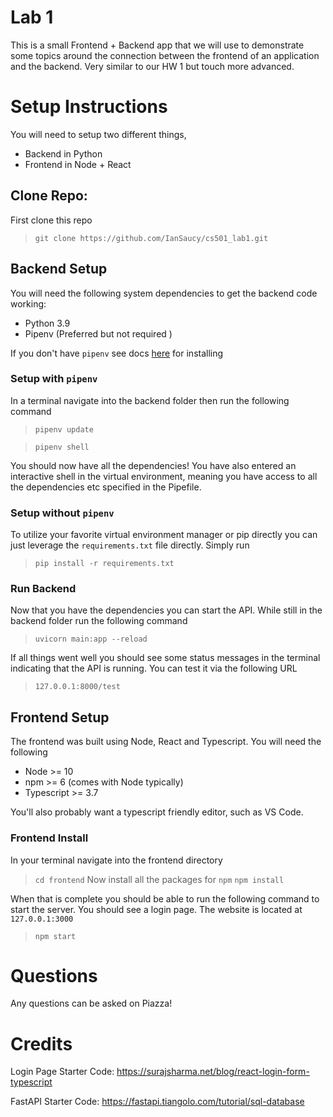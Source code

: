 # Lab 1
This is a small Frontend + Backend app that we will use to demonstrate some topics around the connection between the frontend of an application and the backend. Very similar to our HW 1 but touch more advanced. 

# Setup Instructions

You will need to setup two different things,

- Backend in Python
- Frontend in Node + React

## Clone Repo:

First clone this repo

> `git clone https://github.com/IanSaucy/cs501_lab1.git`

## Backend Setup

You will need the following system dependencies to get the backend code working:

- Python 3.9
- Pipenv (Preferred but not required )

If you don't have `pipenv` see docs [here](https://pipenv.pypa.io/en/latest/install/) for installing

### Setup with `pipenv`

In a terminal navigate into the backend folder then run the following command

> `pipenv update`

> `pipenv shell`

You should now have all the dependencies! You have also entered an interactive shell in the virtual environment, meaning you have access to all the dependencies etc specified in the Pipefile.

### Setup without `pipenv`

To utilize your favorite virtual environment manager or pip directly you can just leverage the `requirements.txt` file directly. Simply run

> `pip install -r requirements.txt`

### Run Backend

Now that you have the dependencies you can start the API. While still in the backend folder run the following command

> `uvicorn main:app --reload`

If all things went well you should see some status messages in the terminal indicating that the API is running. You can test it via the following URL

> `127.0.0.1:8000/test`


## Frontend Setup

The frontend was built using Node, React and Typescript. You will need the following

- Node >= 10
- npm >= 6 (comes with Node typically)
- Typescript >= 3.7

You'll also probably want a typescript friendly editor, such as VS Code.

### Frontend Install

In your terminal navigate into the frontend directory

> `cd frontend`
Now install all the packages for `npm`
> `npm install`

When that is complete you should be able to run the following command to start the server. You should see a login page. The website is located at `127.0.0.1:3000`

> `npm start`


# Questions

Any questions can be asked on Piazza!

# Credits

Login Page Starter Code: https://surajsharma.net/blog/react-login-form-typescript

FastAPI Starter Code: https://fastapi.tiangolo.com/tutorial/sql-database

